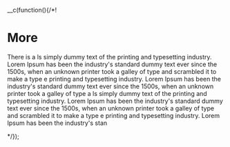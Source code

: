 __c(function(){/*!

# More

There is a ls simply dummy text of the printing and typesetting industry. Lorem Ipsum has been the industry's standard dummy text ever since the 1500s, when an unknown printer took a galley of type and scrambled it to make a type e printing and typesetting industry. Lorem Ipsum has been the industry's standard dummy text ever since the 1500s, when an unknown printer took a galley of type a  ls simply dummy text of the printing and typesetting industry. Lorem Ipsum has been the industry's standard dummy text ever since the 1500s, when an unknown printer took a galley of type and scrambled it to make a type e printing and typesetting industry. Lorem Ipsum has been the industry's stan

[//]: # (@~`more`~@)

*/});